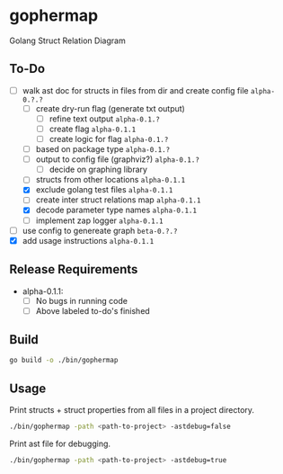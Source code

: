 # gophermap
Golang Struct Relation Diagram

## To-Do

- [ ] walk ast doc for structs in files from dir and create config file `alpha-0.?.?`
    - [ ] create dry-run flag (generate txt output)
        - [ ] refine text output `alpha-0.1.?`
        - [ ] create flag `alpha-0.1.1`
        - [ ] create logic for flag `alpha-0.1.?`
    - [ ] based on package type `alpha-0.1.?`
    - [ ] output to config file (graphviz?) `alpha-0.1.?`
        - [ ] decide on graphing library
    - [ ] structs from other locations `alpha-0.1.1`
    - [x] exclude golang test files `alpha-0.1.1`
    - [ ] create inter struct relations map `alpha-0.1.1`
    - [x] decode parameter type names `alpha-0.1.1`
    - [ ] implement zap logger `alpha-0.1.1`
- [ ] use config to genereate graph  `beta-0.?.?`
- [x] add usage instructions `alpha-0.1.1`

## Release Requirements

- alpha-0.1.1:
    - [ ] No bugs in running code
    - [ ] Above labeled to-do's finished

## Build

```bash
go build -o ./bin/gophermap
```

## Usage

Print structs + struct properties from all files in a project directory.
```bash
./bin/gophermap -path <path-to-project> -astdebug=false
```

Print ast file for debugging.
```bash
./bin/gophermap -path <path-to-project> -astdebug=true
```

